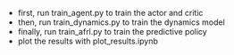 - first, run train_agent.py to train the actor and critic
- then, run train_dynamics.py to train the dynamics model
- finally, run train_afrl.py to train the predictive policy
- plot the results with plot_results.ipynb
